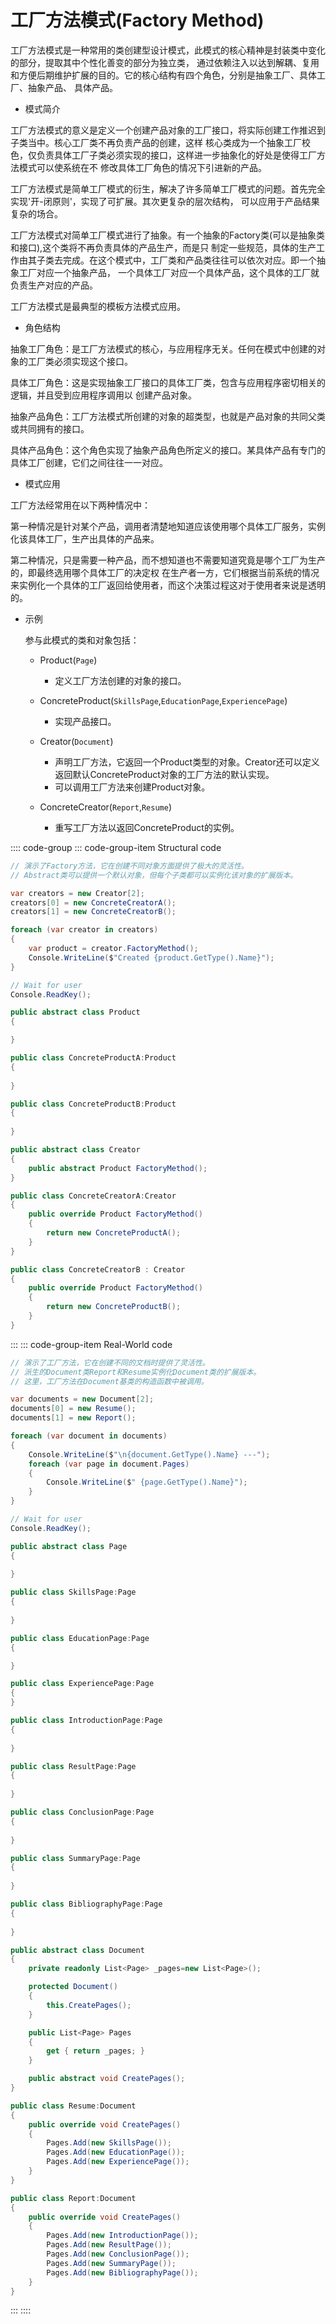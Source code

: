 # 工厂方法模式(Factory Method)

工厂方法模式是一种常用的类创建型设计模式，此模式的核心精神是封装类中变化的部分，提取其中个性化善变的部分为独立类，
通过依赖注入以达到解耦、复用和方便后期维护扩展的目的。它的核心结构有四个角色，分别是抽象工厂、具体工厂、抽象产品、
具体产品。

- 模式简介

工厂方法模式的意义是定义一个创建产品对象的工厂接口，将实际创建工作推迟到子类当中。核心工厂类不再负责产品的创建，这样
核心类成为一个抽象工厂校色，仅负责具体工厂子类必须实现的接口，这样进一步抽象化的好处是使得工厂方法模式可以使系统在不
修改具体工厂角色的情况下引进新的产品。

工厂方法模式是简单工厂模式的衍生，解决了许多简单工厂模式的问题。首先完全实现'开-闭原则'，实现了可扩展。其次更复杂的层次结构，
可以应用于产品结果复杂的场合。

工厂方法模式对简单工厂模式进行了抽象。有一个抽象的Factory类(可以是抽象类和接口),这个类将不再负责具体的产品生产，而是只
制定一些规范，具体的生产工作由其子类去完成。在这个模式中，工厂类和产品类往往可以依次对应。即一个抽象工厂对应一个抽象产品，
一个具体工厂对应一个具体产品，这个具体的工厂就负责生产对应的产品。

工厂方法模式是最典型的模板方法模式应用。

- 角色结构

抽象工厂角色：是工厂方法模式的核心，与应用程序无关。任何在模式中创建的对象的工厂类必须实现这个接口。

具体工厂角色：这是实现抽象工厂接口的具体工厂类，包含与应用程序密切相关的逻辑，并且受到应用程序调用以
创建产品对象。

抽象产品角色：工厂方法模式所创建的对象的超类型，也就是产品对象的共同父类或共同拥有的接口。

具体产品角色：这个角色实现了抽象产品角色所定义的接口。某具体产品有专门的具体工厂创建，它们之间往往一一对应。

- 模式应用

工厂方法经常用在以下两种情况中：

第一种情况是针对某个产品，调用者清楚地知道应该使用哪个具体工厂服务，实例化该具体工厂，生产出具体的产品来。

第二种情况，只是需要一种产品，而不想知道也不需要知道究竟是哪个工厂为生产的，即最终选用哪个具体工厂的决定权
在生产者一方，它们根据当前系统的情况来实例化一个具体的工厂返回给使用者，而这个决策过程这对于使用者来说是透明的。

- 示例

  参与此模式的类和对象包括：

  - Product(`Page`)
    - 定义工厂方法创建的对象的接口。

  - ConcreteProduct(`SkillsPage`,`EducationPage`,`ExperiencePage`)
    - 实现产品接口。

  - Creator(`Document`)
    - 声明工厂方法，它返回一个Product类型的对象。Creator还可以定义返回默认ConcreteProduct对象的工厂方法的默认实现。
    - 可以调用工厂方法来创建Product对象。

  - ConcreteCreator(`Report`,`Resume`)

    - 重写工厂方法以返回ConcreteProduct的实例。

:::: code-group
::: code-group-item Structural code

```cs
// 演示了Factory方法，它在创建不同对象方面提供了极大的灵活性。
// Abstract类可以提供一个默认对象，但每个子类都可以实例化该对象的扩展版本。

var creators = new Creator[2];
creators[0] = new ConcreteCreatorA();
creators[1] = new ConcreteCreatorB();

foreach (var creator in creators)
{
    var product = creator.FactoryMethod();
    Console.WriteLine($"Created {product.GetType().Name}");
}

// Wait for user
Console.ReadKey();

public abstract class Product
{

}

public class ConcreteProductA:Product
{
    
}

public class ConcreteProductB:Product
{
    
}

public abstract class Creator
{
    public abstract Product FactoryMethod();
}

public class ConcreteCreatorA:Creator
{
    public override Product FactoryMethod()
    {
        return new ConcreteProductA();
    }
}

public class ConcreteCreatorB : Creator
{
    public override Product FactoryMethod()
    {
        return new ConcreteProductB();
    }
}
```

:::
::: code-group-item Real-World code

```cs
// 演示了工厂方法，它在创建不同的文档时提供了灵活性。
// 派生的Document类Report和Resume实例化Document类的扩展版本。
// 这里，工厂方法在Document基类的构造函数中被调用。

var documents = new Document[2];
documents[0] = new Resume();
documents[1] = new Report();

foreach (var document in documents)
{
    Console.WriteLine($"\n{document.GetType().Name} ---");
    foreach (var page in document.Pages)
    {
        Console.WriteLine($" {page.GetType().Name}");
    }
}

// Wait for user
Console.ReadKey();

public abstract class Page
{
    
}

public class SkillsPage:Page
{
    
}

public class EducationPage:Page
{

}

public class ExperiencePage:Page
{
}

public class IntroductionPage:Page
{
    
}

public class ResultPage:Page
{
    
}

public class ConclusionPage:Page
{
    
}

public class SummaryPage:Page
{
    
}

public class BibliographyPage:Page
{
    
}

public abstract class Document
{
    private readonly List<Page> _pages=new List<Page>();

    protected Document()
    {
        this.CreatePages();
    }

    public List<Page> Pages
    {
        get { return _pages; }
    }

    public abstract void CreatePages();
}

public class Resume:Document
{
    public override void CreatePages()
    {
        Pages.Add(new SkillsPage());
        Pages.Add(new EducationPage());
        Pages.Add(new ExperiencePage());
    }
}

public class Report:Document
{
    public override void CreatePages()
    {
        Pages.Add(new IntroductionPage());
        Pages.Add(new ResultPage());
        Pages.Add(new ConclusionPage());
        Pages.Add(new SummaryPage());
        Pages.Add(new BibliographyPage());
    }
}
```

:::
::::
